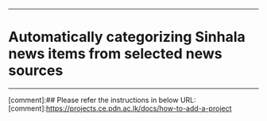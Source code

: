 ___
# Automatically categorizing Sinhala news items from selected news sources
___

[comment]:## Please refer the instructions in below URL:
[comment]:https://projects.ce.pdn.ac.lk/docs/how-to-add-a-project
